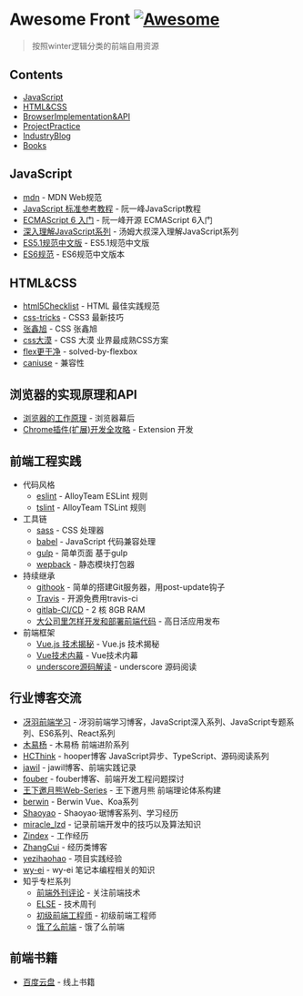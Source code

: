 # Awesome Front [![Awesome](https://cdn.rawgit.com/sindresorhus/awesome/d7305f38d29fed78fa85652e3a63e154dd8e8829/media/badge.svg)](https://github.com/sindresorhus/awesome)

> 按照winter逻辑分类的前端自用资源

## Contents

  - [JavaScript](#JavaScript)
  - [HTML&CSS](#HTML&CSS)
  - [BrowserImplementation&API](#浏览器的实现原理和API)
  - [ProjectPractice](#前端工程实践)
  - [IndustryBlog](#行业博客交流)
  - [Books](#前端书籍)

## JavaScript

  - [mdn](https://developer.mozilla.org/en-US/) - MDN Web规范
  - [JavaScript 标准参考教程](http://javascript.ruanyifeng.com/#toc1) - 阮一峰JavaScript教程
  - [ECMAScript 6 入门](http://es6.ruanyifeng.com/) -  阮一峰开源 ECMAScript 6入门
  - [深入理解JavaScript系列](http://www.cnblogs.com/TomXu/archive/2011/12/28/2286877.html) - 汤姆大叔深入理解JavaScript系列
  - [ES5.1规范中文版](http://yanhaijing.com/es5/#null) - ES5.1规范中文版
  - [ES6规范](http://zhoushengfe.com/es6/es6-ch.html) - ES6规范中文版本

## HTML&CSS

  - [html5Checklist](https://github.com/thedaviddias/Front-End-Checklist) - HTML 最佳实践规范
  - [css-tricks](https://css-tricks.com/) - CSS3 最新技巧
  - [张鑫旭](https://www.zhangxinxu.com/wordpress/) - CSS 张鑫旭
  - [css大漠](https://www.w3cplus.com/) - CSS 大漠 业界最成熟CSS方案
  - [flex更干净](https://magic-akari.github.io/solved-by-flexbox/) - solved-by-flexbox
  - [caniuse](https://caniuse.com/) - 兼容性

## 浏览器的实现原理和API

  - [浏览器的工作原理](https://www.html5rocks.com/zh/tutorials/internals/howbrowserswork/) - 浏览器幕后
  - [Chrome插件(扩展)开发全攻略](https://www.cnblogs.com/liuxianan/p/chrome-plugin-develop.html) - Extension 开发

## 前端工程实践

  - 代码风格
    - [eslint](https://github.com/AlloyTeam/eslint-config-alloy) - AlloyTeam ESLint 规则 
    - [tslint](https://github.com/AlloyTeam/tslint-config-alloy) - AlloyTeam TSLint 规则
  - 工具链
    - [sass](https://sass-lang.com/) - CSS 处理器
    - [babel](https://babeljs.io/) - JavaScript 代码兼容处理
    - [gulp](https://github.com/XiongJingzhi/scss-styles-init/blob/master/gulpfile.js) - 简单页面 基于gulp
    - [wepback](https://webpack.js.org/) - 静态模块打包器
  - 持续继承
    - [githook](https://www.liaoxuefeng.com/wiki/0013739516305929606dd18361248578c67b8067c8c017b000/00137583770360579bc4b458f044ce7afed3df579123eca000) - 简单的搭建Git服务器，用post-update钩子
    - [Travis](https://travis-ci.org/) - 开源免费用travis-ci
    - [gitlab-CI/CD](https://about.gitlab.com/product/continuous-integration/) - 2 核 8GB RAM
    - [大公司里怎样开发和部署前端代码](https://www.zhihu.com/question/20790576/answer/32602154) - 高日活应用发布
  - 前端框架
    - [Vue.js 技术揭秘](https://ustbhuangyi.github.io/vue-analysis/) - Vue.js 技术揭秘
    - [Vue技术内幕](http://hcysun.me/vue-design/art/) - Vue技术内幕
    - [underscore源码解读](https://github.com/hanzichi/underscore-analysis) - underscore 源码阅读

## 行业博客交流

  - [冴羽前端学习](https://github.com/mqyqingfeng/Blog) - 冴羽前端学习博客，JavaScript深入系列、JavaScript专题系列、ES6系列、React系列
  - [木易杨](https://github.com/yygmind/blog) - 木易杨 前端进阶系列
  - [HCThink](https://github.com/HCThink/h-blog) - hooper博客 JavaScript异步、TypeScript、源码阅读系列
  - [jawil](https://github.com/jawil/blog/issues/6) - jawil博客、前端实践记录
  - [fouber](https://github.com/fouber/blog) - fouber博客、前端开发工程问题探讨
  - [王下邀月熊Web-Series](https://github.com/wxyyxc1992/Web-Series) - 王下邀月熊 前端理论体系构建
  - [berwin](https://github.com/berwin/Blog) - Berwin Vue、Koa系列
  - [Shaoyao](https://github.com/juzhiyuan/Segment/issues) - Shaoyao·琚博客系列、学习经历
  - [miracle_lzd](https://github.com/louzhedong/blog) - 记录前端开发中的技巧以及算法知识
  - [Zindex](https://zxc0328.github.io/) - 工作经历
  - [ZhangCui](https://www.cnblogs.com/zczhangcui/default.html?page=1) - 经历类博客
  - [yezihaohao](https://yezihaohao.github.io/) - 项目实践经验
  - [wy-ei](https://github.com/wy-ei/notebook) - wy-ei 笔记本编程相关的知识
  - 知乎专栏系列
    - [前端外刊评论](https://zhuanlan.zhihu.com/FrontendMagazine) - 关注前端技术
    - [ELSE](https://zhuanlan.zhihu.com/itech) - 技术周刊
    - [初级前端工程师](https://zhuanlan.zhihu.com/makewebgreatagain) - 初级前端工程师
    - [饿了么前端](https://zhuanlan.zhihu.com/ElemeFE) - 饿了么前端

## 前端书籍
  - [百度云盘](https://pan.baidu.com/) - 线上书籍